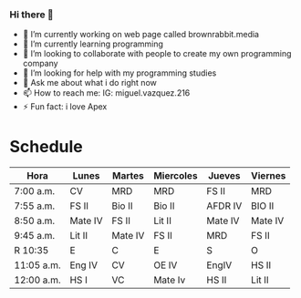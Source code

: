 ### Hi there 👋




- 🔭 I’m currently working on web page called brownrabbit.media
- 🌱 I’m currently learning programming
- 👯 I’m looking to collaborate with people to create my own programming company
- 🤔 I’m looking for help with my programming studies
- 💬 Ask me about what i do right now
- 📫 How to reach me: IG: miguel.vazquez.216
- ⚡ Fun fact: i love Apex

# Schedule

| Hora       | Lunes   | Martes  | Miercoles | Jueves  | Viernes |
|------------|---------|---------|-----------|---------|---------|
| 7:00 a.m.  | CV      | MRD     | MRD       | FS II   | MRD     |
| 7:55 a.m.  | FS II   | Bio II  | Bio II    | AFDR IV | BIO II  |
| 8:50 a.m.  | Mate IV | FS II   | Lit II    | Mate IV | Mate IV |
| 9:45 a.m.  | Lit II  | Mate IV | FS II     | MRD     | FS II   |
| R 10:35    | E       | C       | E         | S       | O       |
| 11:05 a.m. | Eng IV  | CV      | OE IV     | EngIV   | HS II   |
| 12:00 a.m. | HS I    | VC      | Mate Iv   | HS II   | Lit II  |
